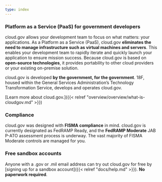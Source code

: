 ```yaml
---
type: index
---
```


### Platform as a Service (PaaS) for government developers

cloud.gov allows your development team to focus on what matters: your applications. As a Platform as a Service (PaaS), cloud.gov **eliminates the need to manage infrastructure such as virtual machines and servers**. This enables your development team to rapidly iterate and quickly launch your application to ensure mission success. Because cloud.gov is based on **open-source technologies**, it provides portability to other cloud providers or your existing on-premise solution.

cloud.gov is developed **by the government, for the government**. 18F, housed within the General Services Administration’s Technology Transformation Service, develops and operates cloud.gov.

[Learn more about cloud.gov.]({{< relref "overview/overview/what-is-cloudgov.md" >}})

### Compliance

cloud.gov was designed with **FISMA compliance** in mind. cloud.gov is currently designated as FedRAMP Ready, and the **FedRAMP Moderate** JAB P-ATO assessment process is underway.  The vast majority of FISMA Moderate controls are managed for you.

### Free sandbox accounts

Anyone with a .gov or .mil email address can try out cloud.gov for free by [signing up for a sandbox account]({{< relref "docs/help.md" >}}). **No paperwork required**.


